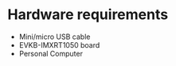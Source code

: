 Hardware requirements
=====================
- Mini/micro USB cable
- EVKB-IMXRT1050 board
- Personal Computer
